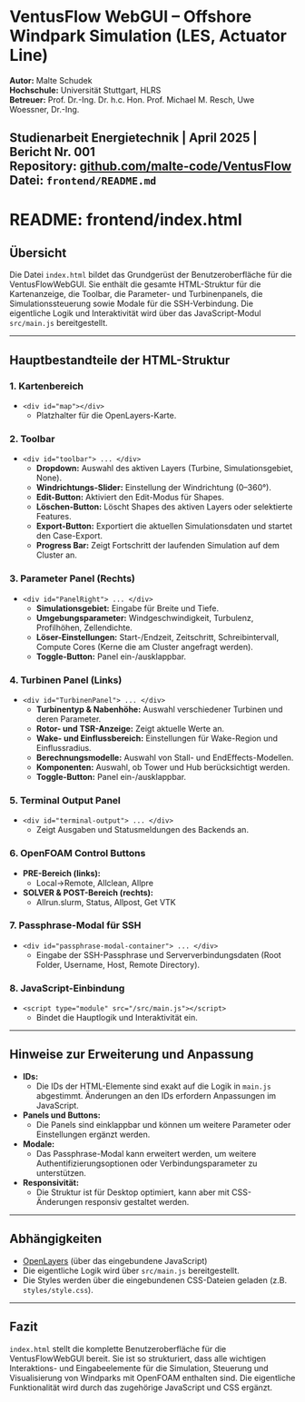 # VentusFlow WebGUI – Offshore Windpark Simulation (LES, Actuator Line)

**Autor:** Malte Schudek  
**Hochschule:** Universität Stuttgart, HLRS  
**Betreuer:** Prof. Dr.-Ing. Dr. h.c. Hon. Prof. Michael M. Resch, Uwe Woessner, Dr.-Ing.  

**Studienarbeit Energietechnik** | April 2025 | Bericht Nr. 001  
**Repository:** [github.com/malte-code/VentusFlow](https://github.com/malte-code/VentusFlow)  
**Datei:** `frontend/README.md`
---


# README: frontend/index.html

## Übersicht

Die Datei `index.html` bildet das Grundgerüst der Benutzeroberfläche für die VentusFlowWebGUI. Sie enthält die gesamte HTML-Struktur für die Kartenanzeige, die Toolbar, die Parameter- und Turbinenpanels, die Simulationssteuerung sowie Modale für die SSH-Verbindung. Die eigentliche Logik und Interaktivität wird über das JavaScript-Modul `src/main.js` bereitgestellt.

---

## Hauptbestandteile der HTML-Struktur

### 1. Kartenbereich
- `<div id="map"></div>`
  - Platzhalter für die OpenLayers-Karte.

### 2. Toolbar
- `<div id="toolbar"> ... </div>`
  - **Dropdown:** Auswahl des aktiven Layers (Turbine, Simulationsgebiet, None).
  - **Windrichtungs-Slider:** Einstellung der Windrichtung (0–360°).
  - **Edit-Button:** Aktiviert den Edit-Modus für Shapes.
  - **Löschen-Button:** Löscht Shapes des aktiven Layers oder selektierte Features.
  - **Export-Button:** Exportiert die aktuellen Simulationsdaten und startet den Case-Export.
  - **Progress Bar:** Zeigt Fortschritt der laufenden Simulation auf dem Cluster an.

### 3. Parameter Panel (Rechts)
- `<div id="PanelRight"> ... </div>`
  - **Simulationsgebiet:** Eingabe für Breite und Tiefe.
  - **Umgebungsparameter:** Windgeschwindigkeit, Turbulenz, Profilhöhen, Zellendichte.
  - **Löser-Einstellungen:** Start-/Endzeit, Zeitschritt, Schreibintervall, Compute Cores (Kerne die am Cluster angefragt werden).
  - **Toggle-Button:** Panel ein-/ausklappbar.

### 4. Turbinen Panel (Links)
- `<div id="TurbinenPanel"> ... </div>`
  - **Turbinentyp & Nabenhöhe:** Auswahl verschiedener Turbinen und deren Parameter.
  - **Rotor- und TSR-Anzeige:** Zeigt aktuelle Werte an.
  - **Wake- und Einflussbereich:** Einstellungen für Wake-Region und Einflussradius.
  - **Berechnungsmodelle:** Auswahl von Stall- und EndEffects-Modellen.
  - **Komponenten:** Auswahl, ob Tower und Hub berücksichtigt werden.
  - **Toggle-Button:** Panel ein-/ausklappbar.

### 5. Terminal Output Panel
- `<div id="terminal-output"> ... </div>`
  - Zeigt Ausgaben und Statusmeldungen des Backends an.

### 6. OpenFOAM Control Buttons
- **PRE-Bereich (links):**
  - Local->Remote, Allclean, Allpre
- **SOLVER & POST-Bereich (rechts):**
  - Allrun.slurm, Status, Allpost, Get VTK

### 7. Passphrase-Modal für SSH
- `<div id="passphrase-modal-container"> ... </div>`
  - Eingabe der SSH-Passphrase und Serververbindungsdaten (Root Folder, Username, Host, Remote Directory).

### 8. JavaScript-Einbindung
- `<script type="module" src="/src/main.js"></script>`
  - Bindet die Hauptlogik und Interaktivität ein.

---

## Hinweise zur Erweiterung und Anpassung

- **IDs:**
  - Die IDs der HTML-Elemente sind exakt auf die Logik in `main.js` abgestimmt. Änderungen an den IDs erfordern Anpassungen im JavaScript.
- **Panels und Buttons:**
  - Die Panels sind einklappbar und können um weitere Parameter oder Einstellungen ergänzt werden.
- **Modale:**
  - Das Passphrase-Modal kann erweitert werden, um weitere Authentifizierungsoptionen oder Verbindungsparameter zu unterstützen.
- **Responsivität:**
  - Die Struktur ist für Desktop optimiert, kann aber mit CSS-Änderungen responsiv gestaltet werden.

---

## Abhängigkeiten

- [OpenLayers](https://openlayers.org/) (über das eingebundene JavaScript)
- Die eigentliche Logik wird über `src/main.js` bereitgestellt.
- Die Styles werden über die eingebundenen CSS-Dateien geladen (z.B. `styles/style.css`).

---

## Fazit

`index.html` stellt die komplette Benutzeroberfläche für die VentusFlowWebGUI bereit. Sie ist so strukturiert, dass alle wichtigen Interaktions- und Eingabeelemente für die Simulation, Steuerung und Visualisierung von Windparks mit OpenFOAM enthalten sind. Die eigentliche Funktionalität wird durch das zugehörige JavaScript und CSS ergänzt.
